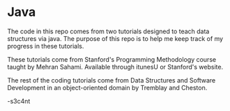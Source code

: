 # Java
The code in this repo comes from two tutorials designed to teach data
 structures via java. The purpose of this repo is to help me keep track
of my progress in these tutorials.

These tutorials come from Stanford's Programming Methodology course taught
 by Mehran Sahami. Available through itunesU or Stanford's website.

The rest of the coding tutorials come from Data Structures and Software
 Development in an object-oriented domain by Tremblay and Cheston.

-s3c4nt
